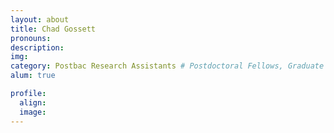 ```yaml
---
layout: about
title: Chad Gossett
pronouns:
description:
img:
category: Postbac Research Assistants # Postdoctoral Fellows, Graduate Students, Postbac Research Assistants, Undergraduate Research Assistants
alum: true

profile:
  align:
  image:
---
```

